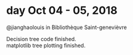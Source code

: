 # day Oct 04 - 05, 2018
@jianghaolouis in Bibliothèque Saint-genevièvre

Decision tree code finished.  
matplotlib tree plotting finished.
